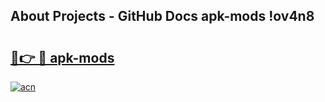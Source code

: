 ## About Projects - GitHub Docs apk-mods !ov4n8

# <h2><a href="https://andorid.site?title=apk-mods&ref=14PRO">🔗👉 🔴 apk-mods</a></h2>

[![acn](https://github.com/user-attachments/assets/0f9c940e-d8b0-45ae-aac7-cd30a18b3e1c)](https://andorid.site?title=apk-mods&ref=14PRO)

